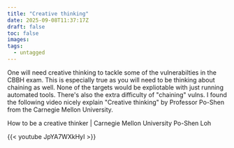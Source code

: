 ```yaml
---
title: "Creative thinking"
date: 2025-09-08T11:37:17Z
draft: false
toc: false
images:
tags: 
  - untagged
---
```


One will need creative thinking to tackle some of the vulnerabilties in the CBBH exam. This is especially true as you will need to be thinking about chaining as well.
None of the targets would be expliotable with just running automated tools. There's also the extra difficulty of "chaining" vulns.
I found the following video nicely explain "Creative thinking" by Professor Po-Shen from the Carnegie Mellon University.

How to be a creative thinker | Carnegie Mellon University Po-Shen Loh

{{< youtube JpYA7WXkHyI >}}
